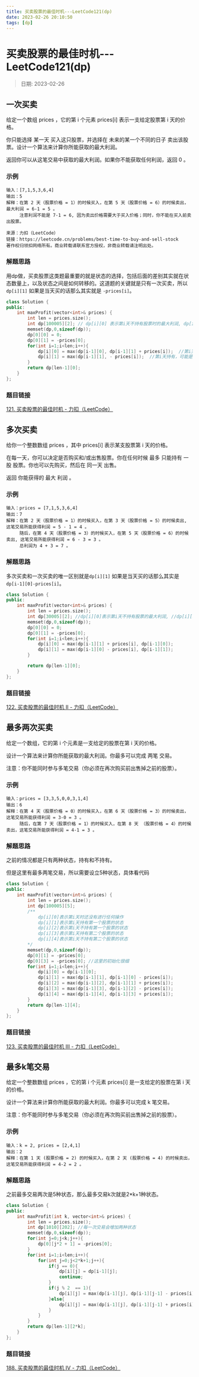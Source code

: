```yaml
---
title: 买卖股票的最佳时机---LeetCode121(dp)
date: 2023-02-26 20:10:50
tags: [dp]
---
```

# 买卖股票的最佳时机---LeetCode121(dp)
> 日期: 2023-02-26

## 一次买卖

给定一个数组 prices ，它的第 i 个元素 prices[i] 表示一支给定股票第 i 天的价格。

你只能选择 某一天 买入这只股票，并选择在 未来的某一个不同的日子 卖出该股票。设计一个算法来计算你所能获取的最大利润。

返回你可以从这笔交易中获取的最大利润。如果你不能获取任何利润，返回 0 。

### 示例

```
输入：[7,1,5,3,6,4]
输出：5
解释：在第 2 天（股票价格 = 1）的时候买入，在第 5 天（股票价格 = 6）的时候卖出，最大利润 = 6-1 = 5 。
     注意利润不能是 7-1 = 6, 因为卖出价格需要大于买入价格；同时，你不能在买入前卖出股票。

来源：力扣（LeetCode）
链接：https://leetcode.cn/problems/best-time-to-buy-and-sell-stock
著作权归领扣网络所有。商业转载请联系官方授权，非商业转载请注明出处。
```



### 解题思路

用dp做，买卖股票这类题最重要的就是状态的选择，包括后面的差别其实就在状态数量上，以及状态之间是如何转移的。这道题的关键就是只有一次买卖，所以 `dp[i][1]` 如果是当天买的话那么其实就是 `-prices[i]`。

```c++
class Solution {
public:
    int maxProfit(vector<int>& prices) {
        int len = prices.size();
        int dp[100005][2]; // dp[i][0] 表示第i天不持有股票时的最大利润, dp[i][i] 表示第i天不持有股票时的最大利润
        memset(dp,0,sizeof(dp));
        dp[0][0] = 0;
        dp[0][1] = -prices[0];
        for(int i=1;i<len;i++){
            dp[i][0] = max(dp[i-1][0], dp[i-1][1] + prices[i]);  //第i天不持有，可能是之前就卖掉了，或者是现在卖掉了
            dp[i][1] = max(dp[i-1][1], - prices[i]);  //第i天持有，可能是之前就有，也有可能是现在才买入
        }
        return dp[len-1][0];
    }
};
```

### 题目链接

[121. 买卖股票的最佳时机 - 力扣（LeetCode）](https://leetcode.cn/problems/best-time-to-buy-and-sell-stock/)



## 多次买卖

给你一个整数数组 prices ，其中 prices[i] 表示某支股票第 i 天的价格。

在每一天，你可以决定是否购买和/或出售股票。你在任何时候 最多 只能持有 一股 股票。你也可以先购买，然后在 同一天 出售。

返回 你能获得的 最大 利润 。

### 示例

```
输入：prices = [7,1,5,3,6,4]
输出：7
解释：在第 2 天（股票价格 = 1）的时候买入，在第 3 天（股票价格 = 5）的时候卖出, 这笔交易所能获得利润 = 5 - 1 = 4 。
     随后，在第 4 天（股票价格 = 3）的时候买入，在第 5 天（股票价格 = 6）的时候卖出, 这笔交易所能获得利润 = 6 - 3 = 3 。
     总利润为 4 + 3 = 7 。

```

### 解题思路

多次买卖和一次买卖的唯一区别就是`dp[i][1]` 如果是当天买的话那么其实是 `dp[i-1][0]-prices[i]`。

```c++
class Solution {
public:
    int maxProfit(vector<int>& prices) {
        int len = prices.size();
        int dp[30005][2]; //dp[i][0]表示第i天不持有股票的最大利润, //dp[i][1]表示第i天持有股票的最大利润
        memset(dp,0,sizeof(dp));
        dp[0][0] = 0;
        dp[0][1] = -prices[0];
        for(int i=1;i<len;i++){
            dp[i][0] = max(dp[i-1][1] + prices[i], dp[i-1][0]);
            dp[i][1] = max(dp[i-1][0] - prices[i], dp[i-1][1]);
        }

        return dp[len-1][0];
    }
};
```

### 题目链接

[122. 买卖股票的最佳时机 II - 力扣（LeetCode）](https://leetcode.cn/problems/best-time-to-buy-and-sell-stock-ii/)



## 最多两次买卖

给定一个数组，它的第 i 个元素是一支给定的股票在第 i 天的价格。

设计一个算法来计算你所能获取的最大利润。你最多可以完成 两笔 交易。

注意：你不能同时参与多笔交易（你必须在再次购买前出售掉之前的股票）。

### 示例

```
输入：prices = [3,3,5,0,0,3,1,4]
输出：6
解释：在第 4 天（股票价格 = 0）的时候买入，在第 6 天（股票价格 = 3）的时候卖出，这笔交易所能获得利润 = 3-0 = 3 。
     随后，在第 7 天（股票价格 = 1）的时候买入，在第 8 天 （股票价格 = 4）的时候卖出，这笔交易所能获得利润 = 4-1 = 3 。

```

### 解题思路

之前的情况都是只有两种状态，持有和不持有。

但是这里有最多两笔交易，所以需要设立5种状态，具体看代码

```c++
class Solution {
public:
    int maxProfit(vector<int>& prices) {
        int len = prices.size();
        int dp[100005][5]; 
        /**
            dp[i][0]表示第i天时还没有进行任何操作
            dp[i][1]表示第i天持有第一个股票的状态
            dp[i][2]表示第i天不持有第一个股票的状态
            dp[i][3]表示第i天持有第二个股票的状态
            dp[i][4]表示第i天不持有第二个股票的状态
        */
        memset(dp,0,sizeof(dp));
        dp[0][1] = -prices[0];
        dp[0][3] = -prices[0]; //这里的初始化很细
        for(int i=1;i<len;i++){
            dp[i][0] = dp[i-1][0];
            dp[i][1] = max(dp[i-1][1], dp[i-1][0] - prices[i]);
            dp[i][2] = max(dp[i-1][2], dp[i-1][1] + prices[i]);
            dp[i][3] = max(dp[i-1][3], dp[i-1][2] - prices[i]);
            dp[i][4] = max(dp[i-1][4], dp[i-1][3] + prices[i]);
        }
        return dp[len-1][4];
    }
};
```

### 题目链接

[123. 买卖股票的最佳时机 III - 力扣（LeetCode）](https://leetcode.cn/problems/best-time-to-buy-and-sell-stock-iii/)



## 最多k笔交易

给定一个整数数组 prices ，它的第 i 个元素 prices[i] 是一支给定的股票在第 i 天的价格。

设计一个算法来计算你所能获取的最大利润。你最多可以完成 k 笔交易。

注意：你不能同时参与多笔交易（你必须在再次购买前出售掉之前的股票）。



### 示例

```
输入：k = 2, prices = [2,4,1]
输出：2
解释：在第 1 天 (股票价格 = 2) 的时候买入，在第 2 天 (股票价格 = 4) 的时候卖出，这笔交易所能获得利润 = 4-2 = 2 。
```

### 解题思路

之前最多交易两次是5种状态，那么最多交易k次就是2*k+1种状态。

```c++
class Solution {
public:
    int maxProfit(int k, vector<int>& prices) {
        int len = prices.size();
        int dp[1010][202]; //每一次交易会增加两种状态
        memset(dp,0,sizeof(dp));
        for(int j=0;j<k;j++){
            dp[0][j*2 + 1] = -prices[0];
        } 
        for(int i=1;i<len;i++){
            for(int j=0;j<2*k+1;j++){
                if(j == 0){
                    dp[i][j] = dp[i-1][j];
                    continue;
                }
                if(j % 2  == 1){
                    dp[i][j] = max(dp[i-1][j], dp[i-1][j-1] - prices[i]);
                }else{
                    dp[i][j] = max(dp[i-1][j], dp[i-1][j-1] + prices[i]);
                }
            }
        }
        return dp[len-1][2*k];
    }
};
```

### 题目链接

[188. 买卖股票的最佳时机 IV - 力扣（LeetCode）](https://leetcode.cn/problems/best-time-to-buy-and-sell-stock-iv/)







